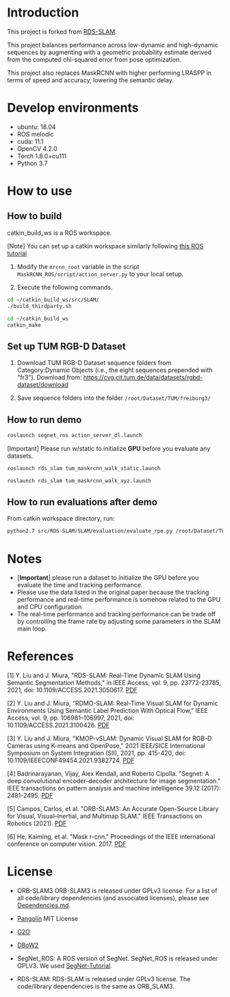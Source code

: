 # Introduction

This project is forked from [RDS-SLAM](https://github.com/yubaoliu/RDS-SLAM). 

This project balances performance across low-dynamic and high-dynamic sequences by augmenting with a geometric probability estimate derived from the computed chi-squared error from pose optimization. 

This project also replaces MaskRCNN with higher performing LRASPP in terms of speed and accuracy, lowering the semantic delay.

# Develop environments

-   ubuntu: 18.04
-   ROS melodic
-   cuda: 11.1
-   OpenCV 4.2.0
-   Torch 1.8.0+cu111
-   Python 3.7 

# How to use

## How to build

catkin_build_ws is a ROS workspace.

[Note] You can set up a catkin workspace similarly following [this ROS tutorial](https://industrial-training-master.readthedocs.io/en/melodic/_source/session1/Create-Catkin-Workspace.html)

1. Modify the ```mrcnn_root``` variable in the script ```MaskRCNN_ROS/script/action_server.py``` to your local setup.

2. Execute the following commands.

```sh
cd ~/catkin_build_ws/src/SLAM/
./build_thirdparty.sh

cd ~/catkin_build_ws
catkin_make
```

## Set up TUM RGB-D Dataset
1. Download TUM RGB-D Dataset sequence folders from Category:Dynamic Objects (i.e., the eight sequences prepended with "fr3").
Download from: https://cvg.cit.tum.de/data/datasets/rgbd-dataset/download 

2. Save sequence folders into the folder ```/root/Dataset/TUM/freiburg3/```

## How to run demo

```sh
roslaunch segnet_ros action_server_dl.launch
```

[Important] Please run w/static to initialize **GPU** before you evaluate any datasets.

```sh
roslaunch rds_slam tum_maskrcnn_walk_static.launch
```

```sh
roslaunch rds_slam tum_maskrcnn_walk_xyz.launch
```

## How to run evaluations after demo

From catkin workspace directory, run: 
```sh
python2.7 src/RDS-SLAM/SLAM/evaluation/evaluate_rpe.py /root/Dataset/TUM/freiburg3/rgbd_dataset_freiburg3_sitting_static/groundtruth.txt /root/.ros/CameraTrajectory.txt --verbose
```

# Notes

-   [**Important**] please run a dataset to initialize the GPU  before you evaluate the time and tracking performance.
-   Please use the data listed in the original paper because the tracking performance and real-time performance is somehow related to the GPU and CPU configuration
-   The real-time performance and tracking performance can be trade off by controlling the frame rate by adjusting some  parameters in the SLAM main loop.

# References

[1] Y. Liu and J. Miura, "RDS-SLAM: Real-Time Dynamic SLAM Using Semantic Segmentation Methods," in IEEE Access, vol. 9, pp. 23772-23785, 2021, doi: 10.1109/ACCESS.2021.3050617. [PDF](https://ieeexplore.ieee.org/document/9318990)

[2] Y. Liu and J. Miura, “RDMO-SLAM: Real-Time Visual SLAM for Dynamic Environments Using Semantic Label Prediction With Optical Flow,” IEEE Access, vol. 9, pp. 106981–106997, 2021, doi: 10.1109/ACCESS.2021.3100426. [PDF](https://ieeexplore.ieee.org/stamp/stamp.jsp?arnumber=9497091)

[3] Y. Liu and J. Miura, "KMOP-vSLAM: Dynamic Visual SLAM for RGB-D Cameras using K-means and OpenPose," 2021 IEEE/SICE International Symposium on System Integration (SII), 2021, pp. 415-420, doi: 10.1109/IEEECONF49454.2021.9382724. [PDF](https://ieeexplore.ieee.org/document/9382724)

[4] Badrinarayanan, Vijay, Alex Kendall, and Roberto Cipolla. "Segnet: A deep convolutional encoder-decoder architecture for image segmentation." IEEE transactions on pattern analysis and machine intelligence 39.12 (2017): 2481-2495. [PDF](https://arxiv.org/abs/1511.00561)

[5] Campos, Carlos, et al. "ORB-SLAM3: An Accurate Open-Source Library for Visual, Visual–Inertial, and Multimap SLAM." IEEE Transactions on Robotics (2021). [PDF](https://arxiv.org/pdf/2007.11898.pdf)

[6] He, Kaiming, et al. "Mask r-cnn." Proceedings of the IEEE international conference on computer vision. 2017. [PDF](https://arxiv.org/pdf/1703.06870.pdf)

# License

-   ORB-SLAM3
    ORB-SLAM3 is released under GPLv3 license. For a list of all code/library dependencies (and associated licenses), please see [Dependencies.md](https://github.com/UZ-SLAMLab/ORB_SLAM3/blob/master/Dependencies.md).

- [Pangolin](https://github.com/stevenlovegrove/Pangolin.git) MIT License
- [G2O](https://github.com/RainerKuemmerle/g2o.git)
- [DBoW2](https://github.com/dorian3d/DBoW2.git)
-   SegNet_ROS: 
    A ROS version of SegNet.  SegNet_ROS is released under GPLV3.
    We used [SegNet-Tutorial](https://github.com/alexgkendall/SegNet-Tutorial).

-   RDS-SLAM: 
    RDS-SLAM is released under GPLv3 license. The code/library dependencies is the same as ORB_SLAM3.

